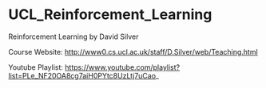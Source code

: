 # UCL_Reinforcement_Learning
Reinforcement Learning by David Silver

Course Website: http://www0.cs.ucl.ac.uk/staff/D.Silver/web/Teaching.html

Youtube Playlist: https://www.youtube.com/playlist?list=PLe_NF20OA8cg7aiH0PYtc8UzLtj7uCao_